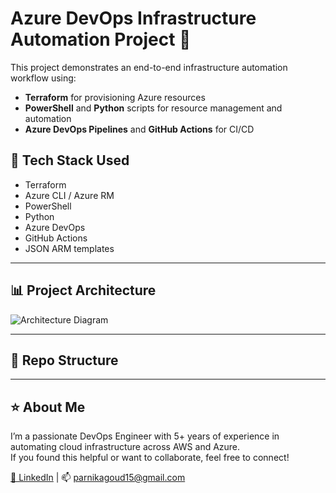 # Azure DevOps Infrastructure Automation Project 🚀

This project demonstrates an end-to-end infrastructure automation workflow using:
- **Terraform** for provisioning Azure resources
- **PowerShell** and **Python** scripts for resource management and automation
- **Azure DevOps Pipelines** and **GitHub Actions** for CI/CD

## 🔧 Tech Stack Used
- Terraform
- Azure CLI / Azure RM
- PowerShell
- Python
- Azure DevOps
- GitHub Actions
- JSON ARM templates

---

## 📊 Project Architecture

![Architecture Diagram](architecture-diagram.png)

---

## 📁 Repo Structure

---

## ⭐️ About Me

I’m a passionate DevOps Engineer with 5+ years of experience in automating cloud infrastructure across AWS and Azure.  
If you found this helpful or want to collaborate, feel free to connect!

[🔗 LinkedIn](https://www.linkedin.com/in/parnika-goud-bingi-3a397a239/) | 📫 parnikagoud15@gmail.com








